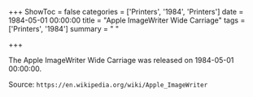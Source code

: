 +++
ShowToc = false
categories = ['Printers', '1984', 'Printers']
date = 1984-05-01 00:00:00
title = "Apple ImageWriter Wide Carriage"
tags = ['Printers', '1984']
summary = " "

+++

The Apple ImageWriter Wide Carriage was released on 1984-05-01 00:00:00.

Source: `https://en.wikipedia.org/wiki/Apple_ImageWriter`
